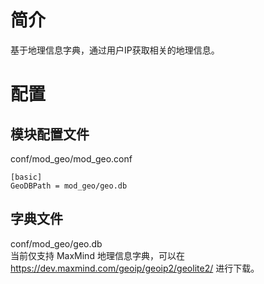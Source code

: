 # 简介 

基于地理信息字典，通过用户IP获取相关的地理信息。

# 配置

## 模块配置文件

  conf/mod_geo/mod_geo.conf

  ```
  [basic]
  GeoDBPath = mod_geo/geo.db
  ```

## 字典文件

  conf/mod_geo/geo.db  
  当前仅支持 MaxMind 地理信息字典，可以在 https://dev.maxmind.com/geoip/geoip2/geolite2/ 进行下载。
  
  